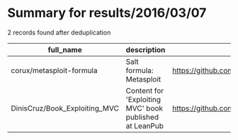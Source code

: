 
# Summary for results/2016/03/07
    
2 records found after deduplication

| full_name | description | html_url | matched_list | matched_count | pushed_at | size | stargazers_count | language | forks_count | vul_ids |
|-------------------------------|--------------------------------------------------------|--------------------------------------------------|----------------------------------|-----------------|---------------------------|--------|--------------------|------------|---------------|-----------|
| corux/metasploit-formula | Salt formula: Metasploit | https://github.com/corux/metasploit-formula | ['metasploit module OR payload'] | 1 | 2016-03-07 19:38:45+00:00 | 4 | 0 | SaltStack | 1 | [] |
| DinisCruz/Book_Exploiting_MVC | Content for 'Exploiting MVC' book published at LeanPub | https://github.com/DinisCruz/Book_Exploiting_MVC | ['exploit'] | 1 | 2016-03-07 09:23:39+00:00 | 8577 | 4 | nan | 1 | [] |
